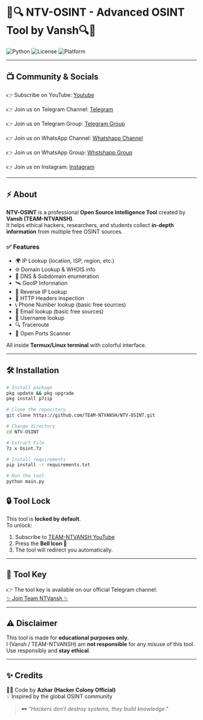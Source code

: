 # 🚀🔍 NTV-OSINT - Advanced OSINT Tool by Vansh🔍🚀

![Python](https://img.shields.io/badge/Python-3.x-blue?logo=python)
![License](https://img.shields.io/badge/License-MIT-green)
![Platform](https://img.shields.io/badge/Platform-Termux%20%7C%20Linux-orange)

---

## 📺 Community & Socials  
👉 Subscribe on YouTube: [Youtube](https://youtube.com/@team-ntvansh?si=_c0aEadxkpNqCTby)  

👉 Join us on Telegram Channel: [Telegram](https://t.me/Team_NTVansh) 

👉 Join us on Telegram Group: [Telegram Group](https://t.me/NTVansh_18) 

👉 Join us on WhatsApp Channel: [Whatshapp Channel](https://whatsapp.com/channel/0029VaaDWnrBadmaJKiFiL20) 

👉 Join us on WhatsApp Group: [Whstshapp Group](https://chat.whatsapp.com/HgSuFzvg8crB2I24H4RPhz?mode=ems_copy_t) 

👉 Join us on Instagram: [Instagram](https://www.instagram.com/____vansh.jn?igsh=MWExdWhqOHgwb2g0Yw==) 




---

## ⚡ About
**NTV-OSINT** is a professional **Open Source Intelligence Tool** created by **Vansh (TEAM-NTVANSH)**.  
It helps ethical hackers, researchers, and students collect **in-depth information** from multiple free OSINT sources.

### ✅ Features
- 🌍 IP Lookup (location, ISP, region, etc.)  
- 🌐 Domain Lookup & WHOIS info  
- 🔎 DNS & Subdomain enumeration  
- 🛰️ GeoIP Information  
- 🔄 Reverse IP Lookup  
- 📡 HTTP Headers inspection  
- 📞 Phone Number lookup (basic free sources)  
- 📧 Email lookup (basic free sources)  
- 👤 Username lookup  
- 🔍 Traceroute  
- 🚪 Open Ports Scanner  

All inside **Termux/Linux terminal** with colorful interface.

---

## 🛠️ Installation

```bash
# Install package
pkg update && pkg upgrade
pkg install p7zip

# Clone the repository
git clone https://github.com/TEAM-NTVANSH/NTV-OSINT.git

# Change directory
cd NTV-OSINT

# Extract File
7z x Osint.7z

# Install requirements
pip install -r requirements.txt

# Run the tool
python main.py
```

## 🔒 Tool Lock
This tool is **locked by default**.  
To unlock:
1. Subscribe to [TEAM-NTVANSH YouTube](https://youtube.com/@team-ntvansh?si=_c0aEadxkpNqCTby)  
2. Press the **Bell Icon 🔔**  
3. The tool will redirect you automatically.  

---

## 🔑 Tool Key

👉 The tool key is available on our official Telegram channel:  
[✨ Join Team NTVansh ✨](https://t.me/Team_NTVansh)

---

## ⚠️ Disclaimer
This tool is made for **educational purposes only**.  
I (Vansh / TEAM-NTVANSH) am **not responsible** for any misuse of this tool.  
Use responsibly and **stay ethical**.  

---

## ✨ Credits
👨‍💻 Code by **Azhar (Hacker Colony Official)**  
💡 Inspired by the global OSINT community  

> 🕶️ *"Hackers don’t destroy systems, they build knowledge."*

